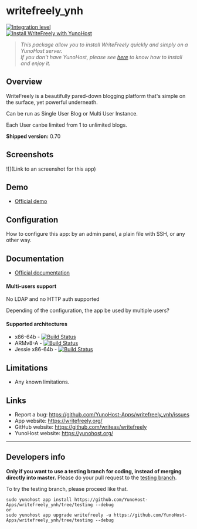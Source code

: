 # writefreely_ynh

[![Integration level](https://dash.yunohost.org/integration/writefreely.svg)](https://ci-apps.yunohost.org/jenkins/job/writefreely%20%28Community%29/lastBuild/consoleFull)  
[![Install WriteFreely with YunoHost](https://install-app.yunohost.org/install-with-yunohost.png)](https://install-app.yunohost.org/?app=writefreely)

> *This package allow you to install WriteFreely quickly and simply on a YunoHost server.  
If you don't have YunoHost, please see [here](https://yunohost.org/#/install) to know how to install and enjoy it.*

## Overview
WriteFreely is a beautifully pared-down blogging platform that's simple on the surface, yet powerful underneath.

Can be run as Single User Blog or Multi User Instance.

Each User canbe limited from 1 to unlimited blogs.

**Shipped version:** 0.70

## Screenshots

![](Link to an screenshot for this app)

## Demo

* [Official demo](https://write.as/new)

## Configuration

How to configure this app: by an admin panel, a plain file with SSH, or any other way.

## Documentation

 * [Official documentation](https://writefreely.org/start)

#### Multi-users support

No LDAP and no HTTP auth supported

Depending of the configuration, the app be used by multiple users?

#### Supported architectures

* x86-64b - [![Build Status](https://ci-apps.yunohost.org/jenkins/job/writefreely%20(Community)/badge/icon)](https://ci-apps.yunohost.org/jenkins/job/writefreely%20(Community)/)
* ARMv8-A - [![Build Status](https://ci-apps-arm.yunohost.org/jenkins/job/writefreely%20(Community)%20(%7EARM%7E)/badge/icon)](https://ci-apps-arm.yunohost.org/jenkins/job/writefreely%20(Community)%20(%7EARM%7E)/)
* Jessie x86-64b - [![Build Status](https://ci-stretch.nohost.me/jenkins/job/writefreely%20(Community)/badge/icon)](https://ci-stretch.nohost.me/jenkins/job/writefreely%20(Community)/)

## Limitations

* Any known limitations.

## Links

 * Report a bug: https://github.com/YunoHost-Apps/writefreely_ynh/issues
 * App website: https://writefreely.org/
 * GitHub website: https://github.com/writeas/writefreely
 * YunoHost website: https://yunohost.org/

---

Developers info
----------------

**Only if you want to use a testing branch for coding, instead of merging directly into master.**
Please do your pull request to the [testing branch](https://github.com/YunoHost-Apps/writefreely_ynh/tree/testing).

To try the testing branch, please proceed like that.
```
sudo yunohost app install https://github.com/YunoHost-Apps/writefreely_ynh/tree/testing --debug
or
sudo yunohost app upgrade writefreely -u https://github.com/YunoHost-Apps/writefreely_ynh/tree/testing --debug
```
